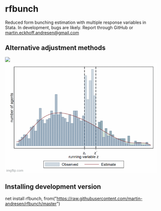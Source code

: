 # rfbunch
Reduced form bunching estimation with multiple response variables in Stata. In development, bugs are likely. Report through GitHub or martin.eckhoff.andresen@gmail.com

## Alternative adjustment methods
<img src="chetty" width="250" /> ![](oss.gif)

## Installing development version
net install rfbunch, from("https://raw.githubusercontent.com/martin-andresen/rfbunch/master")
